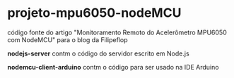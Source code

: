# projeto-mpu6050-nodeMCU
código fonte do artigo "Monitoramento Remoto do Acelerômetro MPU6050 com NodeMCU" para o blog da Filipeflop

**nodejs-server** contm o código do servidor escrito em Node.js

**nodemcu-client-arduino** contm o código para ser usado na IDE Arduino
